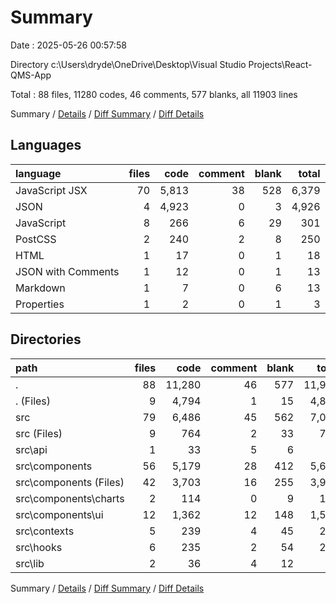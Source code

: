 # Summary

Date : 2025-05-26 00:57:58

Directory c:\\Users\\dryde\\OneDrive\\Desktop\\Visual Studio Projects\\React-QMS-App

Total : 88 files,  11280 codes, 46 comments, 577 blanks, all 11903 lines

Summary / [Details](details.md) / [Diff Summary](diff.md) / [Diff Details](diff-details.md)

## Languages
| language | files | code | comment | blank | total |
| :--- | ---: | ---: | ---: | ---: | ---: |
| JavaScript JSX | 70 | 5,813 | 38 | 528 | 6,379 |
| JSON | 4 | 4,923 | 0 | 3 | 4,926 |
| JavaScript | 8 | 266 | 6 | 29 | 301 |
| PostCSS | 2 | 240 | 2 | 8 | 250 |
| HTML | 1 | 17 | 0 | 1 | 18 |
| JSON with Comments | 1 | 12 | 0 | 1 | 13 |
| Markdown | 1 | 7 | 0 | 6 | 13 |
| Properties | 1 | 2 | 0 | 1 | 3 |

## Directories
| path | files | code | comment | blank | total |
| :--- | ---: | ---: | ---: | ---: | ---: |
| . | 88 | 11,280 | 46 | 577 | 11,903 |
| . (Files) | 9 | 4,794 | 1 | 15 | 4,810 |
| src | 79 | 6,486 | 45 | 562 | 7,093 |
| src (Files) | 9 | 764 | 2 | 33 | 799 |
| src\\api | 1 | 33 | 5 | 6 | 44 |
| src\\components | 56 | 5,179 | 28 | 412 | 5,619 |
| src\\components (Files) | 42 | 3,703 | 16 | 255 | 3,974 |
| src\\components\\charts | 2 | 114 | 0 | 9 | 123 |
| src\\components\\ui | 12 | 1,362 | 12 | 148 | 1,522 |
| src\\contexts | 5 | 239 | 4 | 45 | 288 |
| src\\hooks | 6 | 235 | 2 | 54 | 291 |
| src\\lib | 2 | 36 | 4 | 12 | 52 |

Summary / [Details](details.md) / [Diff Summary](diff.md) / [Diff Details](diff-details.md)
